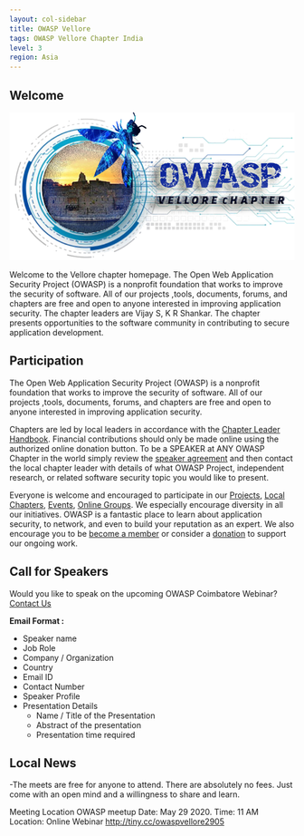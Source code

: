 ```yaml
---
layout: col-sidebar
title: OWASP Vellore
tags: OWASP Vellore Chapter India
level: 3
region: Asia
---
```


## Welcome

<img src="assets/images/unnamed.png"/>

Welcome to the Vellore chapter homepage. The Open Web Application Security Project (OWASP) is a nonprofit foundation that works to improve the security of software. All of our projects ,tools, documents, forums, and chapters are free and open to anyone interested in improving application security. The chapter leaders are Vijay S, K R Shankar. The chapter presents opportunities to the software community in contributing to secure application development.

## Participation
The Open Web Application Security Project (OWASP) is a nonprofit foundation that works to improve the security of software. All of our projects ,tools, documents, forums, and chapters are free and open to anyone interested in improving application security. 

Chapters are led by local leaders in accordance with the [Chapter Leader Handbook](/www-policy/rules-of-procedure/chapter-handbook). Financial contributions should only be made online using the authorized online donation button. To be a SPEAKER at ANY OWASP Chapter in the world simply review the [speaker agreement](/www-policy/speaker-agreement) and then contact the local chapter leader with details of what OWASP Project, independent research, or related software security topic you would like to present.

Everyone is welcome and encouraged to participate in our [Projects](https://owasp.org/projects/), [Local Chapters](/chapters), [Events](https://owasp.org/events/), [Online Groups](https://groups.google.com/a/owasp.com/). We especially encourage diversity in all our initiatives. OWASP is a fantastic place to learn about application security, to network, and even to build your reputation as an expert. We also encourage you to be [become a member](https://owasp.org/membership/) or consider a [donation](https://owasp.org/donate/?reponame=www-chapter-vellore&title=OWASP+Vellore) to support our ongoing work.

## Call for Speakers

Would you like to speak on the upcoming OWASP Coimbatore Webinar? [Contact Us](mailto:vijay.s@owasp.org)

**Email Format :**

- Speaker name
- Job Role
- Company / Organization
- Country
- Email ID
- Contact Number
- Speaker Profile
- Presentation Details
    - Name / Title of the Presentation
    - Abstract of the presentation
    - Presentation time required

## Local News
-The meets are free for anyone to attend. There are absolutely no fees. Just come with an open mind and a willingness to share and learn.

Meeting Location  OWASP meetup Date: May 29 2020.  Time: 11 AM  Location: Online Webinar 
http://tiny.cc/owaspvellore2905

